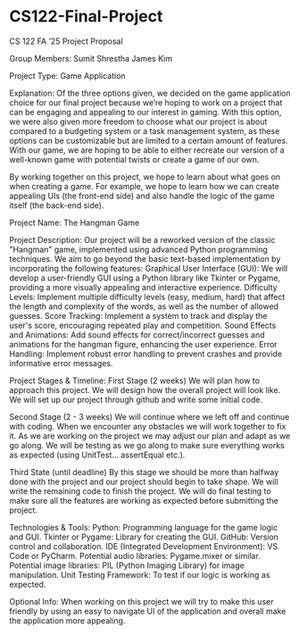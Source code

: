 # CS122-Final-Project

CS 122 FA ’25 Project Proposal

Group Members: 
Sumit Shrestha
James Kim

Project Type: Game Application

Explanation: Of the three options given, we decided on the game application choice for our final project because we’re hoping to work on a project that can be engaging and appealing to our interest in gaming. With this option, we were also given more freedom to choose what our project is about compared to a budgeting system or a task management system, as these options can be customizable but are limited to a certain amount of features. With our game, we are hoping to be able to either recreate our version of a well-known game with potential twists or create a game of our own.

By working together on this project, we hope to learn about what goes on when creating a game. For example, we hope to learn how we can create appealing UIs (the front-end side) and also handle the logic of the game itself (the back-end side).

Project Name: The Hangman Game

Project Description:
Our project will be a reworked version of the classic "Hangman" game, implemented using advanced Python programming techniques. We aim to go beyond the basic text-based implementation by incorporating the following features:
Graphical User Interface (GUI): We will develop a user-friendly GUI using a Python library like Tkinter or Pygame, providing a more visually appealing and interactive experience.
Difficulty Levels: Implement multiple difficulty levels (easy, medium, hard) that affect the length and complexity of the words, as well as the number of allowed guesses.
Score Tracking: Implement a system to track and display the user's score, encouraging repeated play and competition.
Sound Effects and Animations: Add sound effects for correct/incorrect guesses and animations for the hangman figure, enhancing the user experience.
Error Handling: Implement robust error handling to prevent crashes and provide informative error messages.

Project Stages & Timeline:
First Stage (2 weeks)
We will plan how to approach this project.
We will design how the overall project will look like.
We will set up our project through github and write some initial code.

Second Stage (2 - 3 weeks)
We will continue where we left off and continue with coding.
When we encounter any obstacles we will work together to fix it.
As we are working on the project we may adjust our plan and adapt as we go along.
We will be testing as we go along to make sure everything works as expected (using UnitTest… assertEqual etc.).

Third State (until deadline)
By this stage we should be more than halfway done with the project and our project should begin to take shape.
We will write the remaining code to finish the project.
We will do final testing to make sure all the features are working as expected before submitting the project.



Technologies & Tools:
Python: Programming language for the game logic and GUI.
Tkinter or Pygame: Library for creating the GUI.
GitHub: Version control and collaboration.
IDE (Integrated Development Environment): VS Code or PyCharm.
Potential audio libraries: Pygame.mixer or similar.
Potential image libraries: PIL (Python Imaging Library) for image manipulation.
Unit Testing Framework: To test if our logic is working as expected.


Optional Info: When working on this project we will try to make this user friendly by using an easy to navigate UI of the application and overall make the application more appealing.
